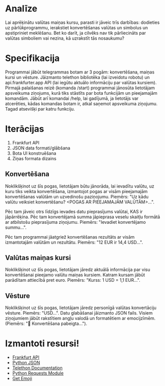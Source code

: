 # Analīze

Lai aprēķinātu valūtas maiņas kursu, parasti ir jāveic trīs darbības: dodieties uz pārlūkprogrammu, 
ierakstiet konvertēšanas valūtas un simbolus un apstipriniet meklēšanu. Bet ko darīt, ja cilvēks nav tik pārliecināts 
par valūtas simboliem vai nezina, kā uzrakstīt tās nosaukumu?

# Specifikacija

Programmai jābūt telegrammas botam ar 3 pogām: konvertēšana, maiņas kursi un vēsture. Jāizmanto telethon bibliotēka (lai izveidotu robotu) un api.frankfurter.app API (lai iegūtu aktuālo informāciju par valūtas kursiem). Pirmajā palaišanas reizē (komanda /start) programmai jānosūta lietotājam apsveikuma ziņojums, kurā tiks stāstīts par bota funkcijām un pieejamajām komandām. Jābūt arī komandai /help, lai gadījumā, ja lietotājs var atcerēties, kādas komandas botam ir, atkal saņemot apsveikuma ziņojumu. Tagad atsevišķi par katru funkciju.

# Iterācijas

1. Frankfurt API
2. JSON data formati/glābšana
3. Bota UI konstruēšana
4. Ziņas formata dizains

## Konvertēšana

Noklikšķinot uz šīs pogas, lietotājam būtu jānorāda, lai ievadītu valūtu, uz kuru tiks veikta konvertēšana, izmantojot pogas ar visām pieejamajām konvertēšanas valūtām un uzvedinošu paziņojumu.
Piemērs: "Uz kādu valūtu veiksiet konvertēšanu? <POGAS AR PIEEJAMAJĀM VALŪTĀM>...".

Pēc tam jāveic otrs līdzīgs ievades datu pieprasījums valūtai, KAS ir jāpārrēķina. Pēc tam konvertējamā summa jāpieprasa veselu skaitļu formātā ar atbilstošu pieprasījuma ziņojumu.
Piemērs: "Ievadiet konvertējamo summu...".

Pēc tam programmai jāatgriež konvertēšanas rezultāts ar visām izmantotajām valūtām un rezultātu.
Piemērs: "12 EUR ir 14,4 USD...".

## Valūtas maiņas kursi

Noklikšķinot uz šīs pogas, lietotājam jāredz aktuālā informācija par visu konvertēšanai pieejamo valūtu maiņas kursiem. Katram kursam jābūt parādītam attiecībā pret euro.
Piemērs: "Kurss: 1 USD = 1,1 EUR...".

## Vēsture

Noklikšķinot uz šīs pogas, lietotājam jāredz personīgā valūtas konvertāciju vēsture. 
Piemērs: "USD...".
Datu glabāšanai jāizmanto JSON fails. Visiem ziņojumiem jābūt rakstītiem angļu valodā un formatētiem ar emocijzīmēm.
(Piemērs: "🤝 Konvertēšana pabeigta...").

# Izmantoti resursi!

- [Frankfurt API](https://api.frankfurter.app/)
- [Python JSON](https://www.w3schools.com/python/python_json.asp)
- [Telethon Documentation](https://docs.telethon.dev/en/stable/)
- [Python Requests Module](https://www.w3schools.com/python/module_requests.asp)
- [Get Emoji](https://getemoji.com/)
